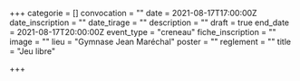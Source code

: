 +++
categorie = []
convocation = ""
date = 2021-08-17T17:00:00Z
date_inscription = ""
date_tirage = ""
description = ""
draft = true
end_date = 2021-08-17T20:00:00Z
event_type = "creneau"
fiche_inscription = ""
image = ""
lieu = "Gymnase Jean Maréchal"
poster = ""
reglement = ""
title = "Jeu libre"

+++
